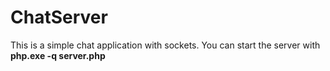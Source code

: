ChatServer
==========
This is a simple chat application with sockets.
You can start the server with<br />
<b>php.exe -q server.php</b>
